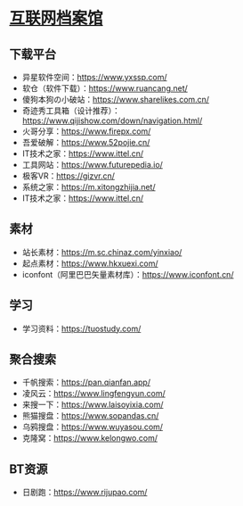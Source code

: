 # [互联网档案馆](https://archive.org/)
## 下载平台
+ 异星软件空间：https://www.yxssp.com/
+ 软仓（软件下载）：https://www.ruancang.net/
+ 傻狗本狗の小破站：https://www.sharelikes.com.cn/
+ 奇迹秀工具箱（设计推荐）：https://www.qijishow.com/down/navigation.html/
+ 火哥分享：https://www.firepx.com/
+ 吾爱破解：https://www.52pojie.cn/
+ IT技术之家：https://www.ittel.cn/
+ 工具网站：https://www.futurepedia.io/
+ 极客VR：https://gizvr.cn/
+ 系统之家：https://m.xitongzhijia.net/
+ IT技术之家：https://www.ittel.cn/
## 素材
+ 站长素材：https://m.sc.chinaz.com/yinxiao/
+ 起点素材：https://www.hkxuexi.com/
+ iconfont（阿里巴巴矢量素材库）：https://www.iconfont.cn/
## 学习
+ 学习资料：https://tuostudy.com/
## 聚合搜索
+ 千帆搜索：https://pan.qianfan.app/
+ 凌风云：https://www.lingfengyun.com/
+ 来搜一下：https://www.laisoyixia.com/
+ 熊猫搜盘：https://www.sopandas.cn/
+ 乌鸦搜盘：https://www.wuyasou.com/
+ 克隆窝：https://www.kelongwo.com/
## BT资源
+ 日剧跑：https://www.rijupao.com/

